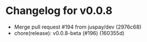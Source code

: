 # Changelog for v0.0.8

- Merge pull request #194 from juspay/dev (2976c68)
- chore(release): v0.0.8-beta (#196) (160355d)
